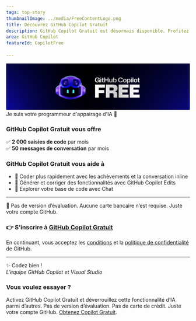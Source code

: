 ```yaml
---
tags: top-story
thumbnailImage: ../media/FreeContentLogo.png
title: Découvrez GitHub Copilot Gratuit
description: GitHub Copilot Gratuit est désormais disponible. Profitez gratuitement de 2 000 saisies de code et de 50 demandes de conversation par mois, toutes intégrées en toute transparence dans Visual Studio.
area: GitHub Copilot
featureId: CopilotFree

---
```



![GitHub Copilot Free est ici](../media/copilot-free-banner.png) Je suis votre programmeur d'appairage d'IA 🎉  
  
### GitHub Copilot Gratuit vous offre 
✅ **2 000 saisies de code** par mois  
✅ **50 messages de conversation** par mois  

 ### GitHub Copilot Gratuit vous aide à 
- 🚀 Coder plus rapidement avec les achèvements et la conversation inline 
- 🔧 Générer et corriger des fonctionnalités avec GitHub Copilot Edits  
- 🧭 Explorer votre base de code avec Chat  

---
💸 Pas de version d’évaluation. Aucune carte bancaire n’est requise. Juste votre compte GitHub. 
### 👉 S’inscrire à [GitHub Copilot Gratuit](vscmd://View.GitHub.Copilot.Chat)  
 
 
En continuant, vous acceptez les [conditions](https://docs.github.com/en/github/site-policy/github-terms-of-service) et la [politique de confidentialité](https://docs.github.com/en/github/site-policy/github-privacy-statement) de GitHub.
 
---

✨ Codez bien !  
*L’équipe GitHub Copilot et Visual Studio*

### Vous voulez essayer ?
Activez GitHub Copilot Gratuit et déverrouillez cette fonctionnalité d’IA parmi d’autres.
 Pas de version d’évaluation. Pas de carte de crédit. Juste votre compte GitHub. [Obtenez Copilot Gratuit](vscmd://View.GitHub.Copilot.Chat).
